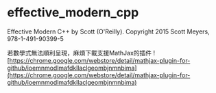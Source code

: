 # effective_modern_cpp

Effective Modern C++ by Scott (O'Reilly). Copyright 2015 Scott Meyers, 978-1-491-90399-5

若數學式無法順利呈現，麻煩下載支援MathJax的插件
![https://chrome.google.com/webstore/detail/mathjax-plugin-for-github/ioemnmodlmafdkllaclgeombjnmnbima](https://chrome.google.com/webstore/detail/mathjax-plugin-for-github/ioemnmodlmafdkllaclgeombjnmnbima)

